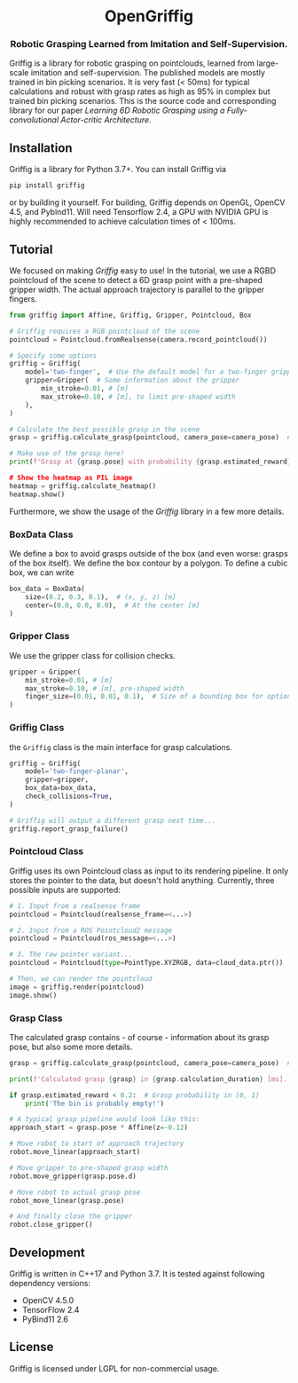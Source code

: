 <div align="center">
  <h1 align="center">OpenGriffig</h1>
  <h3 align="center">
    Robotic Grasping Learned from Imitation and Self-Supervision.
  </h3>
</div>

Griffig is a library for robotic grasping on pointclouds, learned from large-scale imitation and self-supervision. The published models are mostly trained in bin picking scenarios. It is very fast (< 50ms) for typical calculations and robust with grasp rates as high as 95% in complex but trained bin picking scenarios. This is the source code and corresponding library for our paper *Learning 6D Robotic Grasping using a Fully-convolutional Actor-critic Architecture*.


## Installation

Griffig is a library for Python 3.7+. You can install Griffig via
```bash
pip install griffig
```
or by building it yourself. For building, Griffig depends on OpenGL, OpenCV 4.5, and Pybind11. Will need Tensorflow 2.4, a GPU with NVIDIA GPU is highly recommended to achieve calculation times of < 100ms.


## Tutorial

We focused on making *Griffig* easy to use! In the tutorial, we use a RGBD pointcloud of the scene to detect a 6D grasp point with a pre-shaped gripper width. The actual approach trajectory is parallel to the gripper fingers.

```python
from griffig import Affine, Griffig, Gripper, Pointcloud, Box

# Griffig requires a RGB pointcloud of the scene
pointcloud = Pointcloud.fromRealsense(camera.record_pointcloud())

# Specify some options
griffig = Griffig(
    model='two-finger',  # Use the default model for a two-finger gripper
    gripper=Gripper(  # Some information about the gripper
        min_stroke=0.01, # [m]
        max_stroke=0.10, # [m], to limit pre-shaped width
    ),
)

# Calculate the best possible grasp in the scene
grasp = griffig.calculate_grasp(pointcloud, camera_pose=camera_pose)  # Get grasp in the global frame using the camera pose

# Make use of the grasp here!
print(f'Grasp at {grasp.pose} with probability {grasp.estimated_reward})

# Show the heatmap as PIL image
heatmap = griffig.calculate_heatmap()
heatmap.show()
```

Furthermore, we show the usage of the *Griffig* library in a few more details.


### BoxData Class

We define a box to avoid grasps outside of the box (and even worse: grasps of the box itself). We define the box contour by a polygon. To define a cubic box, we can write

```python
box_data = BoxData(
    size=(0.2, 0.3, 0.1),  # (x, y, z) [m]
    center=(0.0, 0.0, 0.0),  # At the center [m]
)
```

### Gripper Class

We use the gripper class for collision checks.

```python
gripper = Gripper(
    min_stroke=0.01, # [m]
    max_stroke=0.10, # [m], pre-shaped width
    finger_size=(0.01, 0.01, 0.1),  # Size of a bounding box for optional collision check [m]
)
```

### Griffig Class

the `Griffig` class is the main interface for grasp calculations.

```python
griffig = Griffig(
    model='two-finger-planar',
    gripper=gripper,
    box_data=box_data,
    check_collisions=True,
)

# Griffig will output a different grasp next time...
griffig.report_grasp_failure()
```

### Pointcloud Class

Griffig uses its own Pointcloud class as input to its rendering pipeline. It only stores the pointer to the data, but doesn't hold anything. Currently, three possible inputs are supported:

```python
# 1. Input from a realsense frame
pointcloud = Pointcloud(realsense_frame=<...>)

# 2. Input from a ROS Pointcloud2 message
pointcloud = Pointcloud(ros_message=<...>)

# 3. The raw pointer variant...
pointcloud = Pointcloud(type=PointType.XYZRGB, data=cloud_data.ptr())

# Then, we can render the pointcloud
image = griffig.render(pointcloud)
image.show()
```


### Grasp Class

The calculated grasp contains - of course - information about its grasp pose, but also some more details.

```python
grasp = griffig.calculate_grasp(pointcloud, camera_pose=camera_pose)  # Get grasp in the global frame using the camera pose

print(f'Calculated grasp {grasp} in {grasp.calculation_duration} [ms].')  # Calculation duration in [ms]

if grasp.estimated_reward < 0.2:  # Grasp probability in [0, 1]
    print('The bin is probably empty!')

# A typical grasp pipeline would look like this:
approach_start = grasp.pose * Affine(z=-0.12)

# Move robot to start of approach trajectory
robot.move_linear(approach_start)

# Move gripper to pre-shaped grasp width
robot.move_gripper(grasp.pose.d)

# Move robot to actual grasp pose
robot_move_linear(grasp.pose)

# And finally close the gripper
robot.close_gripper()
```


## Development

Griffig is written in C++17 and Python 3.7. It is tested against following dependency versions:

- OpenCV 4.5.0
- TensorFlow 2.4
- PyBind11 2.6


## License

Griffig is licensed under LGPL for non-commercial usage.
